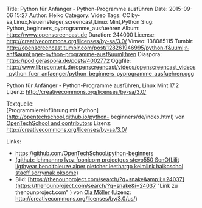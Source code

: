 Title: Python für Anfänger - Python-Programme ausführen
Date: 2015-09-06 15:27
Author: Heiko
Category: Video
Tags: CC by-sa,Linux,Neueinsteiger,screencast,Linux Mint,Python
Slug: Python_beginners_pyprogramme_ausfuehren
Album: https://www.openscreencast.de
Duration: 244000
License: http://creativecommons.org/licenses/by-sa/3.0/
Vimeo: 138085115
Tumblr: http://openscreencast.tumblr.com/post/128261946995/python-f&uuml;r-anf&auml;nger-python-programme-ausf&uuml;hren
Diaspora: https://pod.geraspora.de/posts/4002772
Oggfile: http://www.librecontent.de/openscreencast/videos/openscreencast_videos_python_fuer_anfaenger/python_beginners_pyprogramme_ausfuehren.ogg

Python für Anfänger - Python-Programme ausführen, Linux Mint 17.2  
Lizenz: <http://creativecommons.org/licenses/by-sa/3.0/>  
  
Textquelle:  
[Programmiereinführung mit Python](http://opentechschool.github.io/python-
beginners/de/index.html) von [OpenTechSchool and
contributors](http://www.opentechschool.org/) Lizenz:
http://creativecommons.org/licenses/by-sa/3.0/

Links:

  * <https://github.com/OpenTechSchool/python-beginners>
  * [(github: lehmannro Ivoz foonicorn projectgus stevo550 SonOfLilit ligthyear benoitbleuze alper pletcher leethargo keimlink haikoschol staeff sorrymak oksome)](https://github.com/OpenTechSchool/python-beginners/graphs/contributors "Link zu github.com" )
  * Bild: [https://thenounproject.com/search/?q=snake&amp;i;=24037](https://thenounproject.com/search/?q=snake&i=24037 "Link zu thenounproject.com" ) von [Ola Möller](https://thenounproject.com/olamoller "Link zu thenounproject.com" ) (Lizenz: http://creativecommons.org/licenses/by/3.0/us/)

